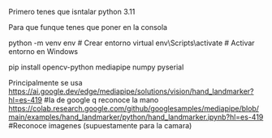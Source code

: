 Primero tenes que isntalar python 3.11

Para que funque tenes que poner en la consola 

python -m venv env               # Crear entorno virtual 
env\Scripts\activate            # Activar entorno en Windows

pip install opencv-python mediapipe numpy pyserial


Principalmente se usa 
https://ai.google.dev/edge/mediapipe/solutions/vision/hand_landmarker?hl=es-419 #Ia de google q reconoce la mano
https://colab.research.google.com/github/googlesamples/mediapipe/blob/main/examples/hand_landmarker/python/hand_landmarker.ipynb?hl=es-419 #Reconoce imagenes (supuestamente para la camara)
